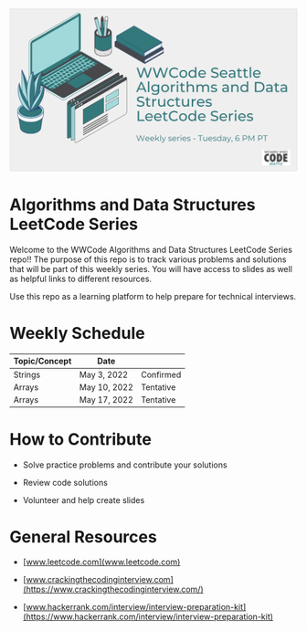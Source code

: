 <img src="./public/wwcode-algo-series.png" />

# Algorithms and Data Structures LeetCode Series

Welcome to the WWCode Algorithms and Data Structures LeetCode Series repo!! The purpose of this repo is to track various problems and solutions that will be part of this weekly series. You will have access to slides as well as helpful links to different resources. 

Use this repo as a learning platform to help prepare for technical interviews.


# Weekly Schedule

| **Topic/Concept**  |   **Date**        |           |
| ------------------ | ----------------- | --------- |
| Strings            | May 3, 2022       | Confirmed |
| Arrays             | May 10, 2022      | Tentative |
| Arrays             | May 17, 2022      | Tentative | 


# How to Contribute

 - Solve practice problems and contribute your solutions

 - Review code solutions

 - Volunteer and help create slides


# General Resources

- [www.leetcode.com](www.leetcode.com)

- [www.crackingthecodinginterview.com](https://www.crackingthecodinginterview.com/)

- [www.hackerrank.com/interview/interview-preparation-kit](https://www.hackerrank.com/interview/interview-preparation-kit)